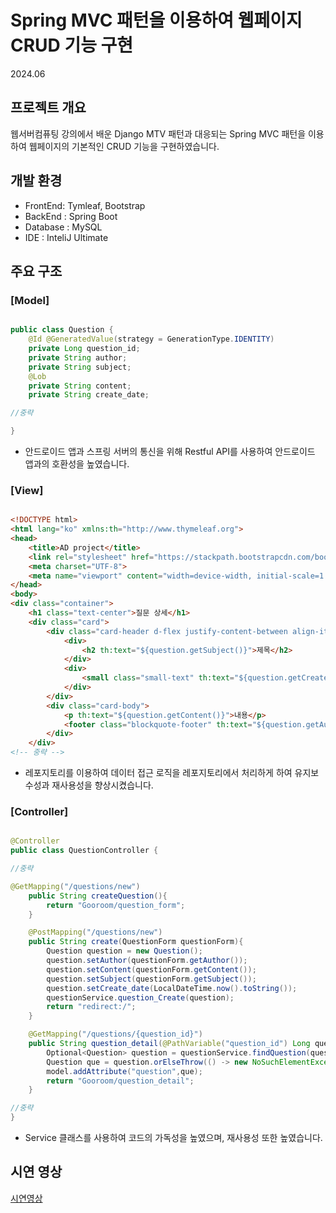 # Spring MVC 패턴을 이용하여 웹페이지 CRUD 기능 구현

2024.06

## 프로젝트 개요

웹서버컴퓨팅 강의에서 배운 Django MTV 패턴과 대응되는 Spring MVC 패턴을 이용하여 웹페이지의 기본적인 CRUD 기능을 구현하였습니다.

## 개발 환경

+ FrontEnd: Tymleaf, Bootstrap
+ BackEnd : Spring Boot
+ Database : MySQL
+ IDE : InteliJ Ultimate

## 주요 구조

### [Model]

```java

public class Question {
    @Id @GeneratedValue(strategy = GenerationType.IDENTITY)
    private Long question_id;
    private String author;
    private String subject;
    @Lob
    private String content;
    private String create_date;

//중략

}
```

+ 안드로이드 앱과 스프링 서버의 통신을 위해 Restful API를 사용하여 안드로이드 앱과의 호환성을 높였습니다.
  

### [View]

```html

<!DOCTYPE html>
<html lang="ko" xmlns:th="http://www.thymeleaf.org">
<head>
    <title>AD project</title>
    <link rel="stylesheet" href="https://stackpath.bootstrapcdn.com/bootstrap/4.5.2/css/bootstrap.min.css">
    <meta charset="UTF-8">
    <meta name="viewport" content="width=device-width, initial-scale=1.0">
</head>
<body>
<div class="container">
    <h1 class="text-center">질문 상세</h1>
    <div class="card">
        <div class="card-header d-flex justify-content-between align-items-center">
            <div>
                <h2 th:text="${question.getSubject()}">제목</h2>
            </div>
            <div>
                <small class="small-text" th:text="${question.getCreate_date()}">2024-06-03 12:00</small>
            </div>
        </div>
        <div class="card-body">
            <p th:text="${question.getContent()}">내용</p>
            <footer class="blockquote-footer" th:text="${question.getAuthor()}">작성자</footer>
        </div>
    </div>
<!-- 중략 -->

```

+ 레포지토리를 이용하여 데이터 접근 로직을 레포지토리에서 처리하게 하여 유지보수성과 재사용성을 향상시켰습니다.

### [Controller]

```java

@Controller
public class QuestionController {

//중략

@GetMapping("/questions/new")
    public String createQuestion(){
        return "Gooroom/question_form";
    }

    @PostMapping("/questions/new")
    public String create(QuestionForm questionForm){
        Question question = new Question();
        question.setAuthor(questionForm.getAuthor());
        question.setContent(questionForm.getContent());
        question.setSubject(questionForm.getSubject());
        question.setCreate_date(LocalDateTime.now().toString());
        questionService.question_Create(question);
        return "redirect:/";
    }

    @GetMapping("/questions/{question_id}")
    public String question_detail(@PathVariable("question_id") Long question_id, Model model){
        Optional<Question> question = questionService.findQuestion(question_id);
        Question que = question.orElseThrow(() -> new NoSuchElementException("질문이 없습니다" + question_id));
        model.addAttribute("question",que);
        return "Gooroom/question_detail";
    }

//중략
}

```

+ Service 클래스를 사용하여 코드의 가독성을 높였으며, 재사용성 또한 높였습니다.



## 시연 영상

[시연영상](https://www.youtube.com/watch?v=CxD3iMuHXOE)
